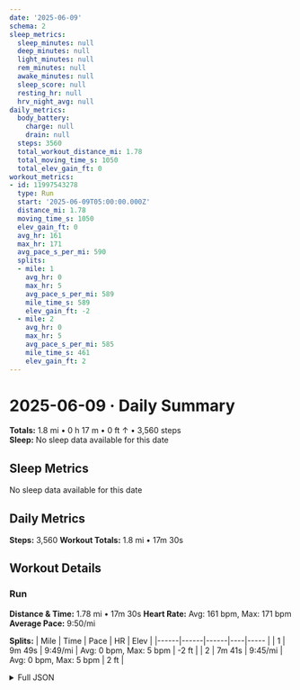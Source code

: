 ```yaml
---
date: '2025-06-09'
schema: 2
sleep_metrics:
  sleep_minutes: null
  deep_minutes: null
  light_minutes: null
  rem_minutes: null
  awake_minutes: null
  sleep_score: null
  resting_hr: null
  hrv_night_avg: null
daily_metrics:
  body_battery:
    charge: null
    drain: null
  steps: 3560
  total_workout_distance_mi: 1.78
  total_moving_time_s: 1050
  total_elev_gain_ft: 0
workout_metrics:
- id: 11997543278
  type: Run
  start: '2025-06-09T05:00:00.000Z'
  distance_mi: 1.78
  moving_time_s: 1050
  elev_gain_ft: 0
  avg_hr: 161
  max_hr: 171
  avg_pace_s_per_mi: 590
  splits:
  - mile: 1
    avg_hr: 0
    max_hr: 5
    avg_pace_s_per_mi: 589
    mile_time_s: 589
    elev_gain_ft: -2
  - mile: 2
    avg_hr: 0
    max_hr: 5
    avg_pace_s_per_mi: 585
    mile_time_s: 461
    elev_gain_ft: 2
---
```

# 2025-06-09 · Daily Summary
**Totals:** 1.8 mi • 0 h 17 m • 0 ft ↑ • 3,560 steps  
**Sleep:** No sleep data available for this date

## Sleep Metrics
No sleep data available for this date

## Daily Metrics
**Steps:** 3,560
**Workout Totals:** 1.8 mi • 17m 30s

## Workout Details
### Run
**Distance & Time:** 1.78 mi • 17m 30s
**Heart Rate:** Avg: 161 bpm, Max: 171 bpm
**Average Pace:** 9:50/mi

**Splits:**
| Mile | Time | Pace | HR | Elev |
|------|------|------|----|----- |
| 1 | 9m 49s | 9:49/mi | Avg: 0 bpm, Max: 5 bpm | -2 ft |
| 2 | 7m 41s | 9:45/mi | Avg: 0 bpm, Max: 5 bpm | 2 ft |


<details>
<summary>Full JSON</summary>

```json
{
  "date": "2025-06-09",
  "schema": 2,
  "sleep_metrics": {
    "sleep_minutes": null,
    "deep_minutes": null,
    "light_minutes": null,
    "rem_minutes": null,
    "awake_minutes": null,
    "sleep_score": null,
    "resting_hr": null,
    "hrv_night_avg": null
  },
  "daily_metrics": {
    "body_battery": {
      "charge": null,
      "drain": null
    },
    "steps": 3560,
    "total_workout_distance_mi": 1.78,
    "total_moving_time_s": 1050,
    "total_elev_gain_ft": 0
  },
  "workout_metrics": [
    {
      "id": 11997543278,
      "type": "Run",
      "start": "2025-06-09T05:00:00.000Z",
      "distance_mi": 1.78,
      "moving_time_s": 1050,
      "elev_gain_ft": 0,
      "avg_hr": 161,
      "max_hr": 171,
      "avg_pace_s_per_mi": 590,
      "splits": [
        {
          "mile": 1,
          "avg_hr": 0,
          "max_hr": 5,
          "avg_pace_s_per_mi": 589,
          "mile_time_s": 589,
          "elev_gain_ft": -2
        },
        {
          "mile": 2,
          "avg_hr": 0,
          "max_hr": 5,
          "avg_pace_s_per_mi": 585,
          "mile_time_s": 461,
          "elev_gain_ft": 2
        }
      ]
    }
  ]
}
```
</details>
